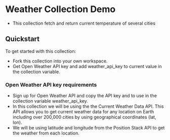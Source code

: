 # Weather Collection Demo
- This collection fetch and return current temperature of several cities 

## Quickstart
To get started with this collection:
* Fork this collection into your own workspace.
* Get Open Weather API key and add weather_api_key to current value in the collection variable.

### Open Weather API key requirements
- Sign up for Open Weather API and copy the API key and to use in the collection variable weather_api_key. 
- In this collection we will be using the the Current Weather Data API. This API allows you to get current weather data for any location on Earth including over 200,000 cities by using geographical coordinates (lat, lon). 
- We will be using latitude and longitude from the Position Stack API to get the weather from each location.
